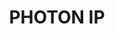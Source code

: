 ---
layout: startup_page
title: "PHOTON IP"
id: "photonip.tech"
permalink: "/photonipphotonip.tech04022025/"
website: "https://www.photonip.tech/"
funding_round: "Seed"
funding_amount: "€4.75M"
investors: "Innovation Industries, Faber, Brabantse Ontwikkelings Maatschappij (BOM), PhotonDelta"
about: "PHOTON IP manufactures advanced low-power optical chips, accelerating the future of integrated photonics. They reinvent photonic integration by combining silicon and III-V materials for lasers, modulators, and photodetectors onto a single chip, addressing the performance and energy efficiency limitations of existing technologies. This innovation simplifies manufacturing and enables mass deployment for optical communication, data centers, and sensing applications."
markets: "Photonics, Optical Communications, Optical Sensing, Semiconductor"
hq: "Eindhoven, Noord-Brabant, The Netherlands"
founded_year: "2020"
linkedin: "https://www.linkedin.com/company/photoniptech/"
twitter: ""
instagram: ""
facebook: ""
crunchbase: "https://www.crunchbase.com/organization/photon-ip"
pitchbook: "https://pitchbook.com/profiles/company/491570-56"

# SEO Optimization
meta_title: "PHOTON IP - Seed Funding (€4.75M)"
meta_description: "PHOTON IP, PHOTON IP manufactures advanced low-power optical chips, accelerating the future of integrated photonics. They reinvent photonic integration by combin..."
meta_keywords: "PHOTON IP, Photonics, Optical Communications, Optical Sensing, Semiconductor, Seed funding"
canonical_url: "https://pkprojectstartups.github.io/projectstartups.com/photonipphotonip.tech04022025/"
---